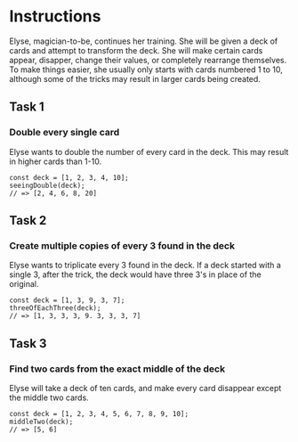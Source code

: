 # Instructions

Elyse, magician-to-be, continues her training. She will be given a deck of cards and attempt to transform the deck. She will make certain cards appear, disapper, change their values, or completely rearrange themselves. To make things easier, she usually only starts with cards numbered 1 to 10, although some of the tricks may result in larger cards being created.

## Task 1

### Double every single card

Elyse wants to double the number of every card in the deck. This may result in higher cards than 1-10.

    const deck = [1, 2, 3, 4, 10];
    seeingDouble(deck);
    // => [2, 4, 6, 8, 20]

## Task 2

### Create multiple copies of every 3 found in the deck

Elyse wants to triplicate every 3 found in the deck. If a deck started with a single 3, after the trick, the deck would have three 3's in place of the original.

    const deck = [1, 3, 9, 3, 7];
    threeOfEachThree(deck);
    // => [1, 3, 3, 3, 9. 3, 3, 3, 7]

## Task 3

### Find two cards from the exact middle of the deck

Elyse will take a deck of ten cards, and make every card disappear except the middle two cards.

    const deck = [1, 2, 3, 4, 5, 6, 7, 8, 9, 10];
    middleTwo(deck);
    // => [5, 6]
